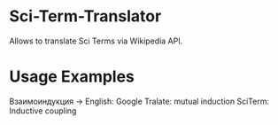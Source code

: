 # Sci-Term-Translator

Allows to translate Sci Terms via Wikipedia API.

# Usage Examples
Взаимоиндукция -> English: Google Tralate: mutual induction SciTerm: Inductive coupling
